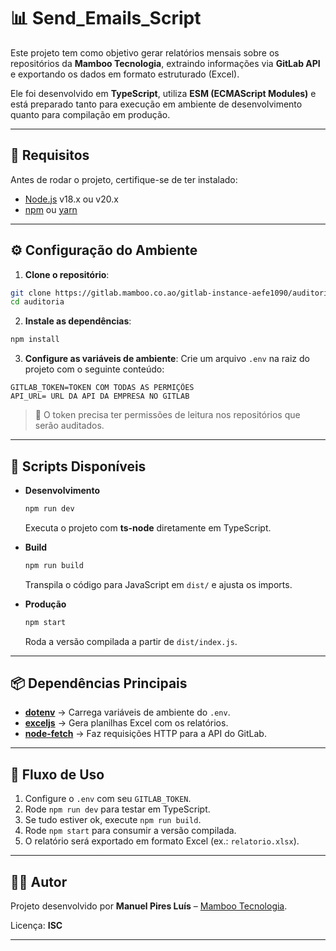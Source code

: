 # 📊 Send_Emails_Script

Este projeto tem como objetivo gerar relatórios mensais sobre os repositórios da **Mamboo Tecnologia**, extraindo informações via **GitLab API** e exportando os dados em formato estruturado (Excel).

Ele foi desenvolvido em **TypeScript**, utiliza **ESM (ECMAScript Modules)** e está preparado tanto para execução em ambiente de desenvolvimento quanto para compilação em produção.

---

## 🚀 Requisitos

Antes de rodar o projeto, certifique-se de ter instalado:

* [Node.js](https://nodejs.org/) v18.x ou v20.x
* [npm](https://www.npmjs.com/) ou [yarn](https://yarnpkg.com/)

---

## ⚙️ Configuração do Ambiente

1. **Clone o repositório**:

```bash
git clone https://gitlab.mamboo.co.ao/gitlab-instance-aefe1090/auditoria.git
cd auditoria
```

2. **Instale as dependências**:

```bash
npm install
```

3. **Configure as variáveis de ambiente**:
   Crie um arquivo `.env` na raiz do projeto com o seguinte conteúdo:

```env
GITLAB_TOKEN=TOKEN COM TODAS AS PERMIÇÕES
API_URL= URL DA API DA EMPRESA NO GITLAB
```

> 🔑 O token precisa ter permissões de leitura nos repositórios que serão auditados.

---

## 📜 Scripts Disponíveis

* **Desenvolvimento**

  ```bash
  npm run dev
  ```

  Executa o projeto com **ts-node** diretamente em TypeScript.

* **Build**

  ```bash
  npm run build
  ```

  Transpila o código para JavaScript em `dist/` e ajusta os imports.

* **Produção**

  ```bash
  npm start
  ```

  Roda a versão compilada a partir de `dist/index.js`.

---

## 📦 Dependências Principais

* **[dotenv](https://www.npmjs.com/package/dotenv)** → Carrega variáveis de ambiente do `.env`.
* **[exceljs](https://www.npmjs.com/package/exceljs)** → Gera planilhas Excel com os relatórios.
* **[node-fetch](https://www.npmjs.com/package/node-fetch)** → Faz requisições HTTP para a API do GitLab.

---

## 📝 Fluxo de Uso

1. Configure o `.env` com seu `GITLAB_TOKEN`.
2. Rode `npm run dev` para testar em TypeScript.
3. Se tudo estiver ok, execute `npm run build`.
4. Rode `npm start` para consumir a versão compilada.
5. O relatório será exportado em formato Excel (ex.: `relatorio.xlsx`).

---

## 👨‍💻 Autor

Projeto desenvolvido por **Manuel Pires Luís** – [Mamboo Tecnologia](https://gitlab.mamboo.co.ao).

Licença: **ISC**

---

